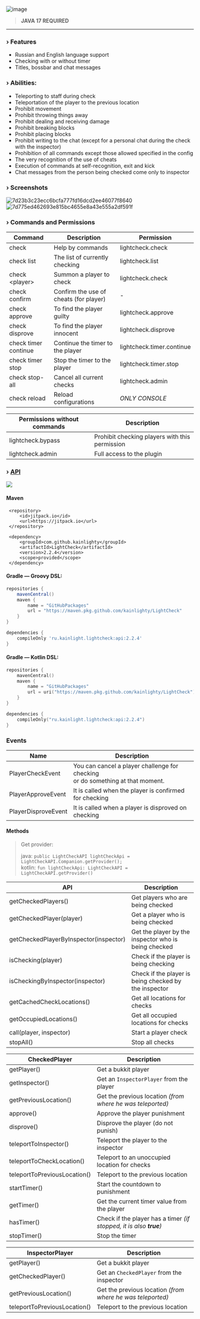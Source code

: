 ![image](https://github.com/user-attachments/assets/936e03c4-d2f5-4acc-b2d7-b59dc6f22fd4)

> **JAVA 17 REQUIRED**

---

### › Features

- Russian and English language support
- Checking with or without timer
- Titles, bossbar and chat messages

### › Abilities:

- Teleporting to staff during check
- Teleportation of the player to the previous location
- Prohibit movement
- Prohibit throwing things away
- Prohibit dealing and receiving damage
- Prohibit breaking blocks
- Prohibit placing blocks
- Prohibit writing to the chat (except for a personal chat during the check with the inspector)
- Prohibition of all commands except those allowed specified in the config
- The very recognition of the use of cheats
- Execution of commands at self-recognition, exit and kick
- Chat messages from the person being checked come only to inspector

### › Screenshots

![7d23b3c23ecc6bcfa777fd16dcd2ee46077f8640](https://github.com/kainlighty/LightCheck/assets/111251772/cce24929-3756-4af9-81e4-bfe02065bc60)
![7d775ed462693e815bc4655e8a43e555a2df591f](https://github.com/kainlighty/LightCheck/assets/111251772/09fb152a-2c6c-4039-9825-7b6052e40863)

### › Commands and Permissions

| Command              | Description                            | Permission                |
|----------------------|----------------------------------------|---------------------------|
| check                | Help by commands                       | lightcheck.check          |
| check list           | The list of currently checking         | lightcheck.list           |
| check \<player>      | Summon a player to check               | lightcheck.check          |
| check confirm        | Confirm the use of cheats (for player) | -                         |
| check approve        | To find the player guilty              | lightcheck.approve        |
| check disprove       | To find the player innocent            | lightcheck.disprove       |
| check timer continue | Continue the timer to the player       | lightcheck.timer.continue |
| check timer stop     | Stop the timer to the player           | lightcheck.timer.stop     |
| check stop-all       | Cancel all current checks              | lightcheck.admin          |
| check reload         | Reload configurations                  | *ONLY CONSOLE*            |

| Permissions without commands | Description                                    |
|------------------------------|------------------------------------------------|
| lightcheck.bypass            | Prohibit checking players with this permission |
| lightcheck.admin             | Full access to the plugin                      |

### › [API](https://github.com/kainlighty/LightCheck/tree/master/API/src/main/java/ru/kainlight/lightcheck/API)

[![](https://jitci.com/gh/kainlighty/LightCheck/svg)](https://jitci.com/gh/kainlighty/LightCheck)

#### Maven
```
 <repository>
     <id>jitpack.io</id>
     <url>https://jitpack.io</url>
 </repository>

 <dependency>
     <groupId>com.github.kainlighty</groupId>
     <artifactId>LightCheck</artifactId>
     <version>2.2.4</version>
     <scope>provided</scope>
 </dependency>
```

#### Gradle — Groovy DSL:
```groovy
repositories {
    mavenCentral()
    maven {
        name = "GitHubPackages"
        url = "https://maven.pkg.github.com/kainlighty/LightCheck"
    }
}

dependencies {
    compileOnly 'ru.kainlight.lightcheck:api:2.2.4'
}
```
#### Gradle — Kotlin DSL:
```kotlin
repositories {
    mavenCentral()
    maven {
        name = "GitHubPackages"
        url = uri("https://maven.pkg.github.com/kainlighty/LightCheck")
    }
}

dependencies {
    compileOnly("ru.kainlight.lightcheck:api:2.2.4")
}
```

### Events

| Name                | Description                                                                           |
|---------------------|---------------------------------------------------------------------------------------|
| PlayerCheckEvent    | You can cancel a player challenge for checking <br> or do something at that moment.   |
| PlayerApproveEvent  | It is called when the player is confirmed for checking                                |
| PlayerDisproveEvent | It is called when a player is disproved on checking                                   |

#### Methods

> Get provider:
> 
> java: `public LightCheckAPI lightCheckApi = LightCheckAPI.Companion.getProvider();`\
> kotlin: `fun lightCheckApi: LightCheckAPI = LightCheckAPI.getProvider()`

| API                                    | Description                                           |
|----------------------------------------|-------------------------------------------------------|
| getCheckedPlayers()                    | Get players who are being checked                     |
| getCheckedPlayer(player)               | Get a player who is being checked                     |
| getCheckedPlayerByInspector(inspector) | Get the player by the inspector who is being checked  |
| isChecking(player)                     | Check if the player is being checking                 |
| isCheckingByInspector(inspector)       | Check if the player is being checked by the inspector |
| getCachedCheckLocations()              | Get all locations for checks                          |
| getOccupiedLocations()                 | Get all occupied locations for checks                 |
| call(player, inspector)                | Start a player check                                  |
| stopAll()                              | Stop all checks                                       |

| CheckedPlayer                     | Description                                                         |
|-----------------------------------|---------------------------------------------------------------------|
| getPlayer()                       | Get a bukkit player                                                 |
| getInspector()                    | Get an `InspectorPlayer` from the player                            |
| getPreviousLocation()             | Get the previous location _(from where he was teleported)_          |
| approve()                         | Approve the player punishment                                       |
| disprove()                        | Disprove the player (do not punish)                                 |
| teleportToInspector()             | Teleport the player to the inspector                                |
| teleportToCheckLocation()         | Teleport to an unoccupied location for checks                       |
| teleportToPreviousLocation()      | Teleport to the previous location                                   |
| startTimer()                      | Start the countdown to punishment                                   |
| getTimer()                        | Get the current timer value from the player                         |
| hasTimer()                        | Check if the player has a timer _(if stopped, it is also **true**)_ |
| stopTimer()                       | Stop the timer                                                      |

| InspectorPlayer              | Description                                                |
|------------------------------|------------------------------------------------------------|
| getPlayer()                  | Get a bukkit player                                        |
| getCheckedPlayer()           | Get an `CheckedPlayer` from the inspector                  |
| getPreviousLocation()        | Get the previous location _(from where he was teleported)_ |
| teleportToPreviousLocation() | Teleport to the previous location                          |